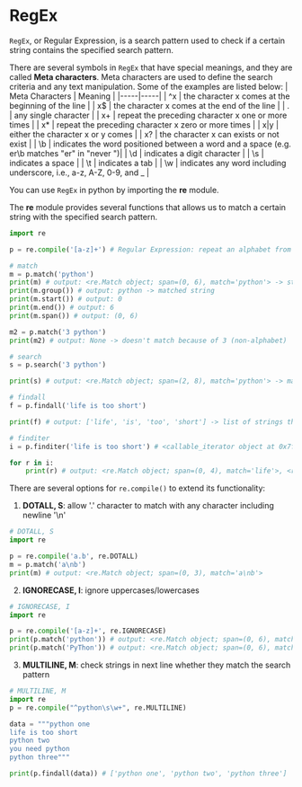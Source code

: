 # RegEx

```RegEx```, or Regular Expression, is a search pattern used to check if a certain string contains the specified search pattern. 

There are several symbols in ```RegEx``` that have special meanings, and they are called <strong>Meta characters</strong>. Meta characters are used to define the search criteria and any text manipulation. Some of the examples are listed below:
| Meta Characters | Meaning |
|-----|-----|
| ^x | the character x comes at the beginning of the line |
| x$ | the character x comes at the end of the line |
| . | any single character |
| x+ | repeat the preceding character x one or more times |
| x* | repeat the preceding character x zero or more times |
| x\|y | either the character x or y comes |
| x? | the character x can exists or not exist |
| \b | indicates the word positioned between a word and a space (e.g. er\b matches "er" in "never ")|
| \d | indicates a digit character |
| \s | indicates a space | 
| \t | indicates a tab | 
| \w | indicates any word including underscore, i.e., a-z, A-Z, 0-9, and _ |

You can use ```RegEx``` in python by importing the <strong>re</strong> module. 

The <strong>re</strong> module provides several functions that allows us to match a certain string with the specified search pattern.
```python
import re 

p = re.compile('[a-z]+') # Regular Expression: repeat an alphabet from a to z 1 or more times

# match
m = p.match('python') 
print(m) # output: <re.Match object; span=(0, 6), match='python'> -> starting the match from index 0
print(m.group()) # output: python -> matched string
print(m.start()) # output: 0
print(m.end()) # output: 6
print(m.span()) # output: (0, 6)

m2 = p.match('3 python') 
print(m2) # output: None -> doesn't match because of 3 (non-alphabet)

# search
s = p.search('3 python') 

print(s) # output: <re.Match object; span=(2, 8), match='python'> -> match from index 2, even though non-alphabet is included in the string

# findall
f = p.findall('life is too short') 

print(f) # output: ['life', 'is', 'too', 'short'] -> list of strings that contain reg exp search pattern

# finditer
i = p.finditer('life is too short') # <callable_iterator object at 0x7fa397ba0eb0> -> iterable object

for r in i:
    print(r) # output: <re.Match object; span=(0, 4), match='life'>, <re.Match object; span=(5, 7), match='is'>, <re.Match object; span=(8, 11), match='too'>, <re.Match object; span=(12, 17), match='short'>
```

There are several options for ```re.compile()``` to extend its functionality:
1. <strong>DOTALL, S</strong>: allow '.' character to match with any character including newline '\n'
```python
# DOTALL, S
import re

p = re.compile('a.b', re.DOTALL) 
m = p.match('a\nb') 
print(m) # output: <re.Match object; span=(0, 3), match='a\nb'>
```
2. <strong>IGNORECASE, I</strong>: ignore uppercases/lowercases
```python
# IGNORECASE, I
import re

p = re.compile('[a-z]+', re.IGNORECASE)
print(p.match('python')) # output: <re.Match object; span=(0, 6), match='python'>
print(p.match('PyThon')) # output: <re.Match object; span=(0, 6), match='PyThon'> 
```
3. <strong>MULTILINE, M</strong>: check strings in next line whether they match the search pattern
```python
# MULTILINE, M
import re
p = re.compile("^python\s\w+", re.MULTILINE)

data = """python one
life is too short
python two
you need python
python three"""

print(p.findall(data)) # ['python one', 'python two', 'python three']
```
